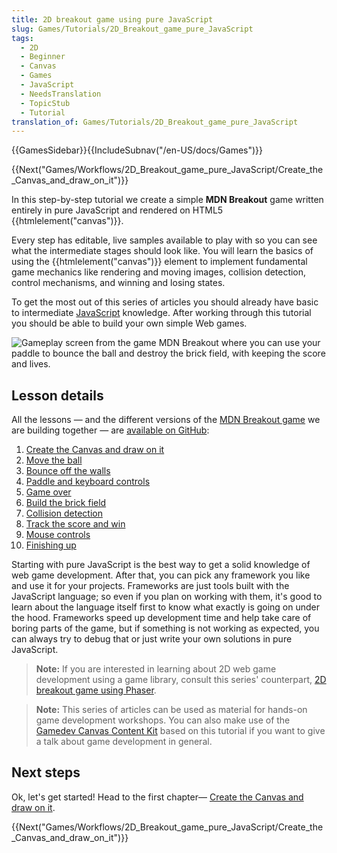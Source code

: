 ```yaml
---
title: 2D breakout game using pure JavaScript
slug: Games/Tutorials/2D_Breakout_game_pure_JavaScript
tags:
  - 2D
  - Beginner
  - Canvas
  - Games
  - JavaScript
  - NeedsTranslation
  - TopicStub
  - Tutorial
translation_of: Games/Tutorials/2D_Breakout_game_pure_JavaScript
---
```

{{GamesSidebar}}{{IncludeSubnav("/en-US/docs/Games")}}

{{Next("Games/Workflows/2D_Breakout_game_pure_JavaScript/Create_the_Canvas_and_draw_on_it")}}

In this step-by-step tutorial we create a simple **MDN Breakout** game written entirely in pure JavaScript and rendered on HTML5 {{htmlelement("canvas")}}.

Every step has editable, live samples available to play with so you can see what the intermediate stages should look like. You will learn the basics of using the {{htmlelement("canvas")}} element to implement fundamental game mechanics like rendering and moving images, collision detection, control mechanisms, and winning and losing states.

To get the most out of this series of articles you should already have basic to intermediate [JavaScript](/en-US/Learn/Getting_started_with_the_web/JavaScript_basics) knowledge. After working through this tutorial you should be able to build your own simple Web games.

![Gameplay screen from the game MDN Breakout where you can use your paddle to bounce the ball and destroy the brick field, with keeping the score and lives.](https://mdn.mozillademos.org/files/10383/mdn-breakout-gameplay.png)

## Lesson details

All the lessons — and the different versions of the [MDN Breakout game](http://breakout.enclavegames.com/lesson10.html) we are building together — are [available on GitHub](https://github.com/end3r/Canvas-gamedev-workshop):

1. [Create the Canvas and draw on it](/pt-BR/docs/Games/Workflows/2D_Breakout_game_pure_JavaScript/Create_the_Canvas_and_draw_on_it)
2. [Move the ball](/pt-BR/docs/Games/Workflows/2D_Breakout_game_pure_JavaScript/Move_the_ball)
3. [Bounce off the walls](/pt-BR/docs/Games/Workflows/2D_Breakout_game_pure_JavaScript/Bounce_off_the_walls)
4. [Paddle and keyboard controls](/pt-BR/docs/Games/Workflows/2D_Breakout_game_pure_JavaScript/Paddle_and_keyboard_controls)
5. [Game over](/pt-BR/docs/Games/Workflows/2D_Breakout_game_pure_JavaScript/Game_over)
6. [Build the brick field](/pt-BR/docs/Games/Workflows/2D_Breakout_game_pure_JavaScript/Build_the_brick_field)
7. [Collision detection](/pt-BR/docs/Games/Workflows/2D_Breakout_game_pure_JavaScript/Collision_detection)
8. [Track the score and win](/pt-BR/docs/Games/Workflows/2D_Breakout_game_pure_JavaScript/Track_the_score_and_win)
9. [Mouse controls](/pt-BR/docs/Games/Workflows/2D_Breakout_game_pure_JavaScript/Mouse_controls)
10. [Finishing up](/pt-BR/docs/Games/Workflows/2D_Breakout_game_pure_JavaScript/Finishing_up)

Starting with pure JavaScript is the best way to get a solid knowledge of web game development. After that, you can pick any framework you like and use it for your projects. Frameworks are just tools built with the JavaScript language; so even if you plan on working with them, it's good to learn about the language itself first to know what exactly is going on under the hood. Frameworks speed up development time and help take care of boring parts of the game, but if something is not working as expected, you can always try to debug that or just write your own solutions in pure JavaScript.

> **Note:** If you are interested in learning about 2D web game development using a game library, consult this series' counterpart, [2D breakout game using Phaser](/pt-BR/docs/Games/Workflows/2D_breakout_game_Phaser).

> **Note:** This series of articles can be used as material for hands-on game development workshops. You can also make use of the [Gamedev Canvas Content Kit](https://github.com/end3r/Gamedev-Canvas-Content-Kit) based on this tutorial if you want to give a talk about game development in general.

## Next steps

Ok, let's get started! Head to the first chapter— [Create the Canvas and draw on it](/pt-BR/docs/Games/Workflows/2D_Breakout_game_pure_JavaScript/Create_the_Canvas_and_draw_on_it).

{{Next("Games/Workflows/2D_Breakout_game_pure_JavaScript/Create_the_Canvas_and_draw_on_it")}}
